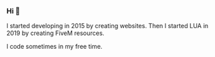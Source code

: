 ### Hi 👋

I started developing in 2015 by creating websites.
Then I started LUA in 2019 by creating FiveM resources.

I code sometimes in my free time.
